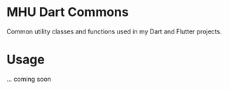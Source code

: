# MHU Dart Commons

Common utility classes and functions used in my Dart and Flutter projects.

# Usage

... coming soon